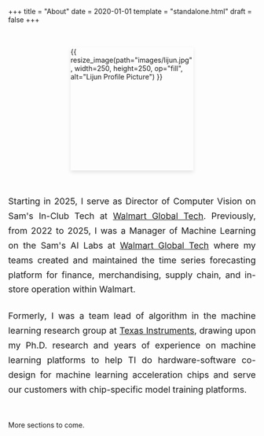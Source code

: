 +++
title = "About"
date = 2020-01-01
template = "standalone.html"
draft = false
+++

<!--Design inspired by "https://www.aarronwalter.com/"-->

<div style="display: flex; align-items: center; gap: 3rem; margin: 3rem 0; max-width: 900px; margin-left: auto; margin-right: auto; flex-wrap: wrap; justify-content: center;">
  <div style="flex-shrink: 0;">
    <div style="width: 250px; height: 250px; overflow: hidden; box-shadow: 0 4px 8px rgba(0,0,0,0.1);">
      {{ resize_image(path="images/lijun.jpg", width=250, height=250, op="fill", alt="Lijun Profile Picture") }}
    </div>
  </div>
  <div style="flex: 1; min-width: 300px; text-align: left;">
    <p style="font-size: 1.1rem; line-height: 1.7; margin: 0 0 1.5rem 0; text-align: justify;">
      Starting in 2025, I serve as Director of Computer Vision on Sam's In-Club Tech at <a href="https://tech.walmart.com/content/walmart-global-tech/en_us.html">Walmart Global Tech</a>.
      Previously, from 2022 to 2025, I was a Manager of Machine Learning on the Sam's AI Labs at <a href="https://tech.walmart.com/content/walmart-global-tech/en_us.html">Walmart Global Tech</a> where my teams created and maintained the time series forecasting platform for finance, merchandising, supply chain, and in-store operation within Walmart.
    </p>
    <p style="font-size: 1.1rem; line-height: 1.7; margin: 0; text-align: justify;">
      Formerly, I was a team lead of algorithm in the machine learning research group at <a href="https://www.ti.com/">Texas Instruments</a>, drawing upon my Ph.D. research and years of experience on machine learning platforms to help TI do hardware-software co-design for machine learning acceleration chips and serve our customers with chip-specific model training platforms.
    </p>
  </div>
</div>

More sections to come.


